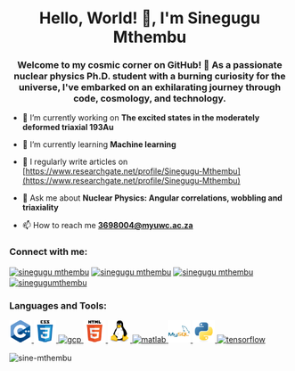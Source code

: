 <h1 align="center">Hello, World! 👋, I'm Sinegugu Mthembu</h1>
<h3 align="center">Welcome to my cosmic corner on GitHub! 🌌 As a passionate nuclear physics Ph.D. student with a burning curiosity for the universe, I've embarked on an exhilarating journey through code, cosmology, and technology.</h3>

- 🔭 I’m currently working on **The excited states in the moderately deformed triaxial 193Au**

- 🌱 I’m currently learning **Machine learning**

- 📝 I regularly write articles on [https://www.researchgate.net/profile/Sinegugu-Mthembu](https://www.researchgate.net/profile/Sinegugu-Mthembu)

- 💬 Ask me about **Nuclear Physics: Angular correlations, wobbling and triaxiality**

- 📫 How to reach me **3698004@myuwc.ac.za**

<h3 align="left">Connect with me:</h3>
<p align="left">
<a href="https://linkedin.com/in/sinegugumthembu" target="blank"><img align="center" src="https://raw.githubusercontent.com/rahuldkjain/github-profile-readme-generator/master/src/images/icons/Social/linked-in-alt.svg" alt="sinegugu mthembu" height="30" width="40" /></a>
<a href="https://www.kaggle.com/sinegugumthembu" target="blank"><img align="center" src="https://raw.githubusercontent.com/rahuldkjain/github-profile-readme-generator/master/src/images/icons/Social/kaggle.svg" alt="sinegugu mthembu" height="30" width="40" /></a>
<a href="https://web.facebook.com/sinegugu.mthembu.3" target="blank"><img align="center" src="https://raw.githubusercontent.com/rahuldkjain/github-profile-readme-generator/master/src/images/icons/Social/facebook.svg" alt="sinegugu mthembu" height="30" width="40" /></a>
<a href="https://instagram.com/sinegugumthembu" target="blank"><img align="center" src="https://raw.githubusercontent.com/rahuldkjain/github-profile-readme-generator/master/src/images/icons/Social/instagram.svg" alt="sinegugumthembu" height="30" width="40" /></a>
</p>

<h3 align="left">Languages and Tools:</h3>
<p align="left"> <a href="https://www.w3schools.com/cpp/" target="_blank" rel="noreferrer"> <img src="https://raw.githubusercontent.com/devicons/devicon/master/icons/cplusplus/cplusplus-original.svg" alt="cplusplus" width="40" height="40"/> </a> <a href="https://www.w3schools.com/css/" target="_blank" rel="noreferrer"> <img src="https://raw.githubusercontent.com/devicons/devicon/master/icons/css3/css3-original-wordmark.svg" alt="css3" width="40" height="40"/> </a> <a href="https://cloud.google.com" target="_blank" rel="noreferrer"> <img src="https://www.vectorlogo.zone/logos/google_cloud/google_cloud-icon.svg" alt="gcp" width="40" height="40"/> </a> <a href="https://www.w3.org/html/" target="_blank" rel="noreferrer"> <img src="https://raw.githubusercontent.com/devicons/devicon/master/icons/html5/html5-original-wordmark.svg" alt="html5" width="40" height="40"/> </a> <a href="https://www.linux.org/" target="_blank" rel="noreferrer"> <img src="https://raw.githubusercontent.com/devicons/devicon/master/icons/linux/linux-original.svg" alt="linux" width="40" height="40"/> </a> <a href="https://www.mathworks.com/" target="_blank" rel="noreferrer"> <img src="https://upload.wikimedia.org/wikipedia/commons/2/21/Matlab_Logo.png" alt="matlab" width="40" height="40"/> </a> <a href="https://www.mysql.com/" target="_blank" rel="noreferrer"> <img src="https://raw.githubusercontent.com/devicons/devicon/master/icons/mysql/mysql-original-wordmark.svg" alt="mysql" width="40" height="40"/> </a> <a href="https://www.python.org" target="_blank" rel="noreferrer"> <img src="https://raw.githubusercontent.com/devicons/devicon/master/icons/python/python-original.svg" alt="python" width="40" height="40"/> </a> <a href="https://www.tensorflow.org" target="_blank" rel="noreferrer"> <img src="https://www.vectorlogo.zone/logos/tensorflow/tensorflow-icon.svg" alt="tensorflow" width="40" height="40"/> </a> </p>

<p><img align="center" src="https://github-readme-stats.vercel.app/api/top-langs?username=sine-mthembu&show_icons=true&locale=en&layout=compact" alt="sine-mthembu" /></p>

